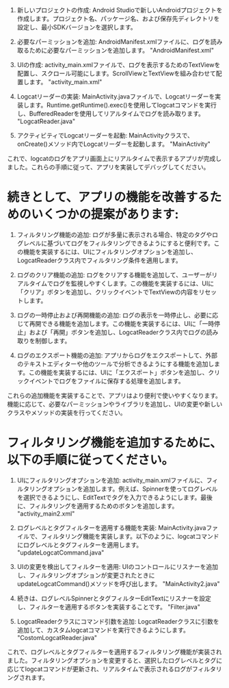 1. 新しいプロジェクトの作成:
Android Studioで新しいAndroidプロジェクトを作成します。プロジェクト名、パッケージ名、および保存先ディレクトリを設定し、最小SDKバージョンを選択します。

2. 必要なパーミッションを追加:
AndroidManifest.xmlファイルに、ログを読み取るために必要なパーミッションを追加します。
"AndroidManifest.xml"

3. UIの作成:
activity_main.xmlファイルで、ログを表示するためのTextViewを配置し、スクロール可能にします。ScrollViewとTextViewを組み合わせて配置します。
"activity_main.xml"

4. Logcatリーダーの実装:
MainActivity.javaファイルで、Logcatリーダーを実装します。Runtime.getRuntime().exec()を使用してlogcatコマンドを実行し、BufferedReaderを使用してリアルタイムでログを読み取ります。
"LogcatReader.java"

5. アクティビティでLogcatリーダーを起動:
MainActivityクラスで、onCreate()メソッド内でLogcatリーダーを起動します。
"MainActivity"

これで、logcatのログをアプリ画面上にリアルタイムで表示するアプリが完成しました。これらの手順に従って、アプリを実装してデバッグしてください。


# 続きとして、アプリの機能を改善するためのいくつかの提案があります:

1. フィルタリング機能の追加:
ログが多量に表示される場合、特定のタグやログレベルに基づいてログをフィルタリングできるようにすると便利です。この機能を実装するには、UIにフィルタリングオプションを追加し、LogcatReaderクラス内でフィルタリング条件を適用します。

2. ログのクリア機能の追加:
ログをクリアする機能を追加して、ユーザーがリアルタイムでログを監視しやすくします。この機能を実装するには、UIに「クリア」ボタンを追加し、クリックイベントでTextViewの内容をリセットします。

3. ログの一時停止および再開機能の追加:
ログの表示を一時停止し、必要に応じて再開できる機能を追加します。この機能を実装するには、UIに「一時停止」および「再開」ボタンを追加し、LogcatReaderクラス内でログの読み取りを制御します。

4. ログのエクスポート機能の追加:
アプリからログをエクスポートして、外部のテキストエディターや他のツールで分析できるようにする機能を追加します。この機能を実装するには、UIに「エクスポート」ボタンを追加し、クリックイベントでログをファイルに保存する処理を追加します。

これらの追加機能を実装することで、アプリはより便利で使いやすくなります。機能に応じて、必要なパーミッションやライブラリを追加し、UIの変更や新しいクラスやメソッドの実装を行ってください。


# フィルタリング機能を追加するために、以下の手順に従ってください。

1. UIにフィルタリングオプションを追加:
activity_main.xmlファイルに、フィルタリングオプションを追加します。例えば、Spinnerを使ってログレベルを選択できるようにし、EditTextでタグを入力できるようにします。最後に、フィルタリングを適用するためのボタンを追加します。
"activity_main2.xml"

2. ログレベルとタグフィルターを適用する機能を実装:
MainActivity.javaファイルで、フィルタリング機能を実装します。以下のように、logcatコマンドにログレベルとタグフィルターを適用します。
"updateLogcatCommand.java"

3. UIの変更を検出してフィルターを適用:
UIのコントロールにリスナーを追加し、フィルタリングオプションが変更されたときにupdateLogcatCommand()メソッドを呼び出します。
"MainActivity2.java"

4. 続きは、ログレベルSpinnerとタグフィルターEditTextにリスナーを設定し、フィルターを適用するボタンを実装することです。
"Filter.java"

5. LogcatReaderクラスにコマンド引数を追加:
LogcatReaderクラスに引数を追加して、カスタムlogcatコマンドを実行できるようにします。
"CostomLogcatReader.java"

これで、ログレベルとタグフィルターを適用するフィルタリング機能が実装されました。フィルタリングオプションを変更すると、選択したログレベルとタグに応じてlogcatコマンドが更新され、リアルタイムで表示されるログがフィルタリングされます。